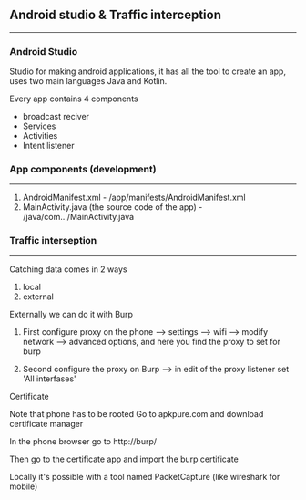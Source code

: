 ## Android studio & Traffic interception
----
### Android Studio

Studio for making android applications, it has all the tool to create an
app, uses two main languages Java and Kotlin.

Every app contains 4 components

<ul>
	<li>broadcast reciver</li>
	<li>Services</li>
	<li>Activities</li>
	<li>Intent listener</li>
</ul>

### App components (development)
----
1. AndroidManifest.xml - /app/manifests/AndroidManifest.xml
2. MainActivity.java (the source code of the app) - /java/com.../MainActivity.java

### Traffic interseption
----
Catching data comes in 2 ways
1. local
2. external

Externally we can do it with Burp

1. First configure proxy on the phone --> settings --> wifi --> modify network --> advanced options, and here you find
the proxy to set for burp

2. Second configure the proxy on Burp --> in edit of the proxy listener set 'All interfases'

Certificate

Note that phone has to be rooted
Go to apkpure.com and download certificate manager 

In the phone browser go to http://burp/

Then go to the certificate app and import the burp certificate

Locally it's possible with a tool named PacketCapture (like wireshark for mobile)